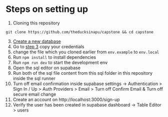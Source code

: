 # Steps on setting up
1. Cloning this repository 
```
git clone https://github.com/theducksinapu/capstone && cd capstone
```
3. [Create a new database](https://database.new/)
4. Go to [step 3](https://supabase.com/docs/guides/getting-started/quickstarts/nextjs) copy your credentials 
5. change the file which you cloned earlier from `env.example` to `env.local`
6. Run `npm install` to install dependencies
7. Run `npm run dev` to start the development env
8. Open the sql editor on supabase
9. Run both of the sql file content from this sql folder in this repository inside the sql runner
10. Turn off email confirmation inside supabase settings -> Authentication > Sign In / Up > Auth Providers > Email > Turn off Confirm Email & Turn off secure email change
11. Create an account on http://localhost:3000/sign-up
12. Verify the user has been created in supabase dashboard -> Table Editor > users
